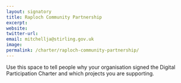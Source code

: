 ```yaml
---
layout: signatory
title: Raploch Community Partnership
excerpt: 
website:
twitter-url:
email: mitchellja@stirling.gov.uk
image: 
permalink: /charter/raploch-community-partnership/
---
```


Use this space to tell people why your organisation signed the Digital Participation Charter and which projects you are supporting.
